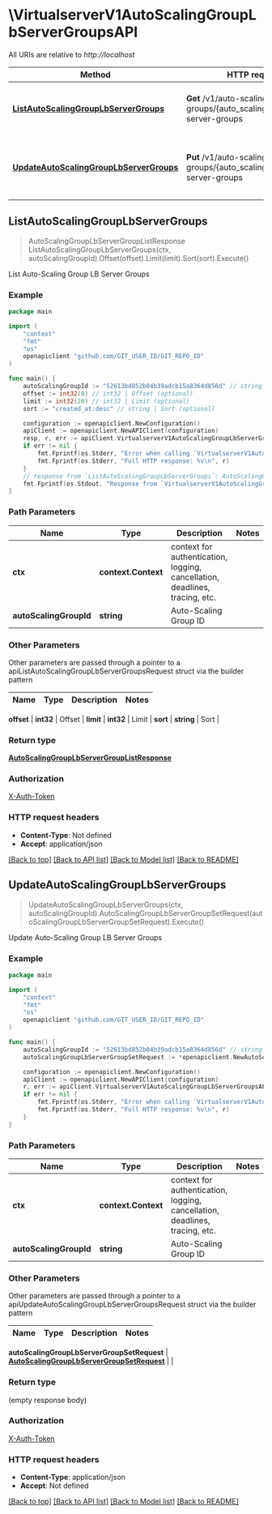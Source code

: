 # \VirtualserverV1AutoScalingGroupLbServerGroupsAPI

All URIs are relative to *http://localhost*

Method | HTTP request | Description
------------- | ------------- | -------------
[**ListAutoScalingGroupLbServerGroups**](VirtualserverV1AutoScalingGroupLbServerGroupsAPI.md#ListAutoScalingGroupLbServerGroups) | **Get** /v1/auto-scaling-groups/{auto_scaling_group_id}/lb-server-groups | List Auto-Scaling Group LB Server Groups
[**UpdateAutoScalingGroupLbServerGroups**](VirtualserverV1AutoScalingGroupLbServerGroupsAPI.md#UpdateAutoScalingGroupLbServerGroups) | **Put** /v1/auto-scaling-groups/{auto_scaling_group_id}/lb-server-groups | Update Auto-Scaling Group LB Server Groups



## ListAutoScalingGroupLbServerGroups

> AutoScalingGroupLbServerGroupListResponse ListAutoScalingGroupLbServerGroups(ctx, autoScalingGroupId).Offset(offset).Limit(limit).Sort(sort).Execute()

List Auto-Scaling Group LB Server Groups



### Example

```go
package main

import (
	"context"
	"fmt"
	"os"
	openapiclient "github.com/GIT_USER_ID/GIT_REPO_ID"
)

func main() {
	autoScalingGroupId := "52613bd852b04b39adcb15a8364d856d" // string | Auto-Scaling Group ID
	offset := int32(0) // int32 | Offset (optional)
	limit := int32(20) // int32 | Limit (optional)
	sort := "created_at:desc" // string | Sort (optional)

	configuration := openapiclient.NewConfiguration()
	apiClient := openapiclient.NewAPIClient(configuration)
	resp, r, err := apiClient.VirtualserverV1AutoScalingGroupLbServerGroupsAPI.ListAutoScalingGroupLbServerGroups(context.Background(), autoScalingGroupId).Offset(offset).Limit(limit).Sort(sort).Execute()
	if err != nil {
		fmt.Fprintf(os.Stderr, "Error when calling `VirtualserverV1AutoScalingGroupLbServerGroupsAPI.ListAutoScalingGroupLbServerGroups``: %v\n", err)
		fmt.Fprintf(os.Stderr, "Full HTTP response: %v\n", r)
	}
	// response from `ListAutoScalingGroupLbServerGroups`: AutoScalingGroupLbServerGroupListResponse
	fmt.Fprintf(os.Stdout, "Response from `VirtualserverV1AutoScalingGroupLbServerGroupsAPI.ListAutoScalingGroupLbServerGroups`: %v\n", resp)
}
```

### Path Parameters


Name | Type | Description  | Notes
------------- | ------------- | ------------- | -------------
**ctx** | **context.Context** | context for authentication, logging, cancellation, deadlines, tracing, etc.
**autoScalingGroupId** | **string** | Auto-Scaling Group ID | 

### Other Parameters

Other parameters are passed through a pointer to a apiListAutoScalingGroupLbServerGroupsRequest struct via the builder pattern


Name | Type | Description  | Notes
------------- | ------------- | ------------- | -------------

 **offset** | **int32** | Offset | 
 **limit** | **int32** | Limit | 
 **sort** | **string** | Sort | 

### Return type

[**AutoScalingGroupLbServerGroupListResponse**](AutoScalingGroupLbServerGroupListResponse.md)

### Authorization

[X-Auth-Token](../README.md#X-Auth-Token)

### HTTP request headers

- **Content-Type**: Not defined
- **Accept**: application/json

[[Back to top]](#) [[Back to API list]](../README.md#documentation-for-api-endpoints)
[[Back to Model list]](../README.md#documentation-for-models)
[[Back to README]](../README.md)


## UpdateAutoScalingGroupLbServerGroups

> UpdateAutoScalingGroupLbServerGroups(ctx, autoScalingGroupId).AutoScalingGroupLbServerGroupSetRequest(autoScalingGroupLbServerGroupSetRequest).Execute()

Update Auto-Scaling Group LB Server Groups



### Example

```go
package main

import (
	"context"
	"fmt"
	"os"
	openapiclient "github.com/GIT_USER_ID/GIT_REPO_ID"
)

func main() {
	autoScalingGroupId := "52613bd852b04b39adcb15a8364d856d" // string | Auto-Scaling Group ID
	autoScalingGroupLbServerGroupSetRequest := *openapiclient.NewAutoScalingGroupLbServerGroupSetRequest([]openapiclient.AutoScalingGroupLbServerGroup{*openapiclient.NewAutoScalingGroupLbServerGroup("d06e87d3-ca9a-461b-8e88-077a542a7335", int32(8080))}) // AutoScalingGroupLbServerGroupSetRequest | 

	configuration := openapiclient.NewConfiguration()
	apiClient := openapiclient.NewAPIClient(configuration)
	r, err := apiClient.VirtualserverV1AutoScalingGroupLbServerGroupsAPI.UpdateAutoScalingGroupLbServerGroups(context.Background(), autoScalingGroupId).AutoScalingGroupLbServerGroupSetRequest(autoScalingGroupLbServerGroupSetRequest).Execute()
	if err != nil {
		fmt.Fprintf(os.Stderr, "Error when calling `VirtualserverV1AutoScalingGroupLbServerGroupsAPI.UpdateAutoScalingGroupLbServerGroups``: %v\n", err)
		fmt.Fprintf(os.Stderr, "Full HTTP response: %v\n", r)
	}
}
```

### Path Parameters


Name | Type | Description  | Notes
------------- | ------------- | ------------- | -------------
**ctx** | **context.Context** | context for authentication, logging, cancellation, deadlines, tracing, etc.
**autoScalingGroupId** | **string** | Auto-Scaling Group ID | 

### Other Parameters

Other parameters are passed through a pointer to a apiUpdateAutoScalingGroupLbServerGroupsRequest struct via the builder pattern


Name | Type | Description  | Notes
------------- | ------------- | ------------- | -------------

 **autoScalingGroupLbServerGroupSetRequest** | [**AutoScalingGroupLbServerGroupSetRequest**](AutoScalingGroupLbServerGroupSetRequest.md) |  | 

### Return type

 (empty response body)

### Authorization

[X-Auth-Token](../README.md#X-Auth-Token)

### HTTP request headers

- **Content-Type**: application/json
- **Accept**: Not defined

[[Back to top]](#) [[Back to API list]](../README.md#documentation-for-api-endpoints)
[[Back to Model list]](../README.md#documentation-for-models)
[[Back to README]](../README.md)

